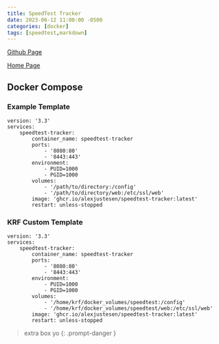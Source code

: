 ```yaml
---
title: SpeedTest Tracker
date: 2023-06-12 11:00:00 -0500
categories: [docker]
tags: [speedtest,markdown]
---
```




[Github Page](https://github.com/alexjustesen/speedtest-tracker)

[Home Page](https://docs.speedtest-tracker.dev/)

## Docker Compose

### Example Template

```terminal
version: '3.3'
services:
    speedtest-tracker:
        container_name: speedtest-tracker
        ports:
            - '8080:80'
            - '8443:443'
        environment:
            - PUID=1000
            - PGID=1000
        volumes:
            - '/path/to/directory:/config'
            - '/path/to/directory/web:/etc/ssl/web'
        image: 'ghcr.io/alexjustesen/speedtest-tracker:latest'
        restart: unless-stopped
```

### KRF Custom Template

```terminal
version: '3.3'
services:
    speedtest-tracker:
        container_name: speedtest-tracker
        ports:
            - '8080:80'
            - '8443:443'
        environment:
            - PUID=1000
            - PGID=1000
        volumes:
            - '/home/krf/docker_volumes/speedtest:/config'
            - '/home/krf/docker_volumes/speedtest/web:/etc/ssl/web'
        image: 'ghcr.io/alexjustesen/speedtest-tracker:latest'
        restart: unless-stopped
```

> extra box yo
{: .prompt-danger }
